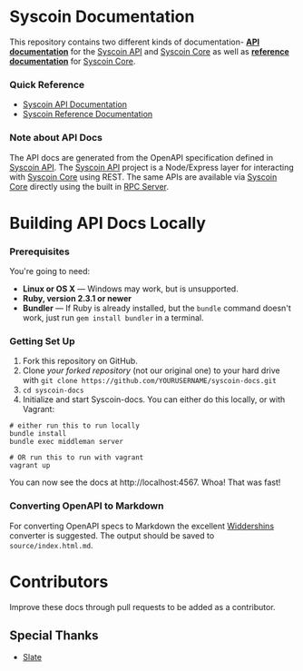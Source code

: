 Syscoin Documentation
===

This repository contains two different kinds of documentation- **[API documentation](https://syscoin.github.io/syscoin-docs/)** for the [Syscoin API](https://github.com/syscoin/syscoin-api) and [Syscoin Core](https://github.com/syscoin/syscoin) as well as **[reference documentation](https://syscoin.readthedocs.io/en/latest/)** for [Syscoin Core](https://github.com/syscoin/syscoin). 

### Quick Reference

 - [Syscoin API Documentation](https://syscoin.github.io/syscoin-docs/)
 - [Syscoin Reference Documentation](https://syscoin.readthedocs.io/en/latest/)

### Note about API Docs
The API docs are generated from the OpenAPI specification defined in [Syscoin API](https://github.com/syscoin/syscoin-api). The [Syscoin API](https://github.com/syscoin/syscoin-api) project is a Node/Express layer for interacting with [Syscoin Core](https://github.com/syscoin/syscoin) using REST. The same APIs are available via [Syscoin Core](https://github.com/syscoin/syscoin) directly using the built in [RPC Server](https://en.bitcoin.it/wiki/API_reference_%28JSON-RPC%29#JSON-RPC).

Building API Docs Locally
===

### Prerequisites

You're going to need:

 - **Linux or OS X** — Windows may work, but is unsupported.
 - **Ruby, version 2.3.1 or newer**
 - **Bundler** — If Ruby is already installed, but the `bundle` command doesn't work, just run `gem install bundler` in a terminal.

### Getting Set Up

1. Fork this repository on GitHub.
2. Clone *your forked repository* (not our original one) to your hard drive with `git clone https://github.com/YOURUSERNAME/syscoin-docs.git`
3. `cd syscoin-docs`
4. Initialize and start Syscoin-docs. You can either do this locally, or with Vagrant:

```shell
# either run this to run locally
bundle install
bundle exec middleman server

# OR run this to run with vagrant
vagrant up
```

You can now see the docs at http://localhost:4567. Whoa! That was fast!

### Converting OpenAPI to Markdown

For converting OpenAPI specs to Markdown the excellent [Widdershins](https://github.com/mermade/widdershins) converter is suggested. The output should be saved to `source/index.html.md`.

Contributors
===
Improve these docs through pull requests to be added as a contributor.

Special Thanks
---
- [Slate](https://github.com/lord/slate)
